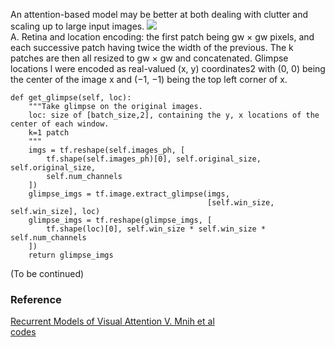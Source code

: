 An attention-based model may be better at both dealing with clutter and scaling up to large input images.
![](https://raw.githubusercontent.com/torch/torch.github.io/master/blog/_posts/images/rva-diagram.png)   
A. Retina and location encoding:
the first patch being gw × gw pixels, and each successive patch having twice the width of the previous. The k patches are then all resized to gw × gw and concatenated. Glimpse locations l were encoded as real-valued (x, y) coordinates2 with (0, 0) being the center of the image x and (−1, −1) being the top left corner of x.
```
def get_glimpse(self, loc):
    """Take glimpse on the original images.
    loc: size of [batch_size,2], containing the y, x locations of the center of each window.
    k=1 patch
    """
    imgs = tf.reshape(self.images_ph, [
        tf.shape(self.images_ph)[0], self.original_size, self.original_size,
        self.num_channels
    ])
    glimpse_imgs = tf.image.extract_glimpse(imgs,
                                            [self.win_size, self.win_size], loc)
    glimpse_imgs = tf.reshape(glimpse_imgs, [
        tf.shape(loc)[0], self.win_size * self.win_size * self.num_channels
    ])
    return glimpse_imgs
```
(To be continued)
### Reference
[Recurrent Models of Visual Attention V. Mnih et al](https://arxiv.org/pdf/1406.6247.pdf)   
[codes](https://github.com/zhongwen/RAM)
